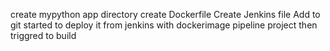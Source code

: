 create mypython app directory
create Dockerfile
Create Jenkins file
Add to git
started to deploy it from jenkins with dockerimage pipeline project
then triggred to build

